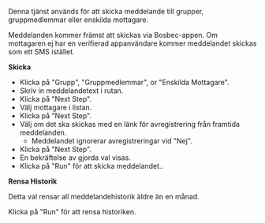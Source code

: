 Denna tjänst används för att skicka meddelande till grupper, gruppmedlemmar eller enskilda mottagare.

Meddelanden kommer främst att skickas via Bosbec-appen. Om mottagaren ej har en verifierad appanvändare kommer meddelandet skickas som ett SMS istället.

**Skicka**

* Klicka på "Grupp", "Gruppmedlemmar", or "Enskilda Mottagare".
* Skriv in meddelandetext i rutan.
* Klicka på "Next Step".
* Välj mottagare i listan.
* Klicka på "Next Step".
* Välj om det ska skickas med en länk för avregistrering från framtida meddelanden.
  * Meddelandet ignorerar avregistreringar vid "Nej".
* Klicka på "Next Step".
* En bekräftelse av gjorda val visas.
* Klicka på "Run" för att skicka meddelandet..

**Rensa Historik**

Detta val rensar all meddelandehistorik äldre än en månad.

Klicka på "Run" för att rensa historiken.
